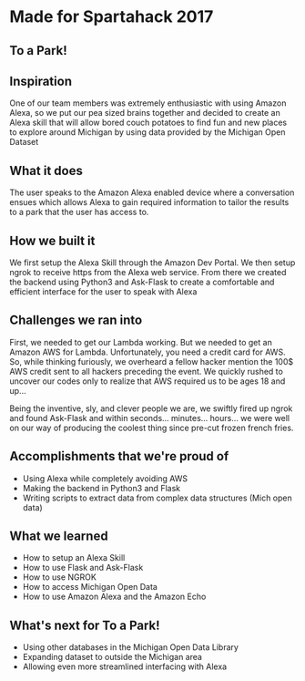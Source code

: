 # Made for __Spartahack 2017__  
## To a Park!  
## Inspiration
One of our team members was extremely enthusiastic with using Amazon Alexa, so we put our pea sized brains together and decided to create an Alexa skill that will allow bored couch potatoes to find fun and new places to explore around Michigan by using data provided by the Michigan Open Dataset
## What it does
The user speaks to the Amazon Alexa enabled device where a conversation ensues which allows Alexa to gain required information to tailor the results to a park that the user has access to.
## How we built it
We first setup the Alexa Skill through the Amazon Dev Portal. We then setup ngrok to receive https from the Alexa web service. From there we created the backend using Python3 and Ask-Flask to create a comfortable and efficient interface for the user to speak with Alexa
## Challenges we ran into
First, we needed to get our Lambda working. But we needed to get an Amazon AWS for Lambda. Unfortunately, you need a credit card for AWS. So, while thinking furiously, we overheard a fellow hacker mention the 100$ AWS credit sent to all hackers preceding the event. We quickly rushed to uncover our codes only to realize that AWS required us to be ages 18 and up...

Being the inventive, sly, and clever people we are, we swiftly fired up ngrok and found Ask-Flask and within seconds... minutes... hours... we were well on our way of producing the coolest thing since pre-cut frozen french fries.

## Accomplishments that we're proud of
- Using Alexa while completely avoiding AWS
- Making the backend in Python3 and Flask
- Writing scripts to extract data from complex data structures (Mich open data)
## What we learned
- How to setup an Alexa Skill
- How to use Flask and Ask-Flask
- How to use NGROK
- How to access Michigan Open Data
- How to use Amazon Alexa and the Amazon Echo
## What's next for To a Park!
- Using other databases in the Michigan Open Data Library
- Expanding dataset to outside the Michigan area
- Allowing even more streamlined interfacing with Alexa
